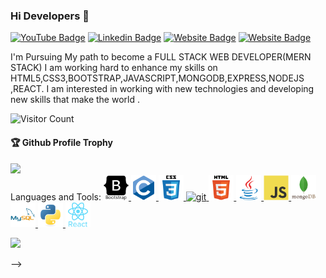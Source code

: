 ### Hi Developers 👋

[![YouTube Badge](https://img.shields.io/badge/YouTube-BenJoseJoseph-red)](https://www.youtube.com/BenJoseJoseph)
[![Linkedin Badge](https://img.shields.io/badge/-Ben-blue?style=flat-square&logo=Linkedin&logoColor=white&link=https://www.linkedin.com/in/ben-jose-joseph-171859228/)](https://www.linkedin.com/in/ben-jose-joseph-171859228/)
[![Website Badge](https://img.shields.io/badge/WebSite-Ben-green)](https://www.Ben)
[![Website Badge](https://img.shields.io/badge/StackOverflow-Ben-yellow)](https://[stackoverflow.com/users/3687251/aakash-](https://stackoverflow.com/users/21288921/ben-jose-joseph?tab=profile))

I'm
Pursuing My path to become a 
FULL STACK WEB DEVELOPER(MERN STACK)
I am working hard to enhance my skills on HTML5,CSS3,BOOTSTRAP,JAVASCRIPT,MONGODB,EXPRESS,NODEJS ,REACT.
I am interested in working with new technologies and developing new skills that make the world .


![Visitor Count](https://profile-counter.glitch.me/BenJoseJoseph2/count.svg)
<div>
  <h4>🏆 Github Profile Trophy</h4>
  <a href="https://github.com/ryo-ma/github-profile-trophy">
    <img src="https://github-profile-trophy.vercel.app/?username=BenJoseJoseph&column=7"/>
  </a>
</div>
Languages and Tools:
<a href="https://getbootstrap.com" target="_blank" rel="noreferrer">
        <img src="https://raw.githubusercontent.com/devicons/devicon/master/icons/bootstrap/bootstrap-plain-wordmark.svg" alt="bootstrap" width="40" height="40" />
    </a>
    <a href="https://www.cprogramming.com/" target="_blank" rel="noreferrer">
        <img src="https://raw.githubusercontent.com/devicons/devicon/master/icons/c/c-original.svg" alt="c" width="40" height="40" />
    </a>
     <a href="https://www.w3schools.com/css/" target="_blank" rel="noreferrer">
        <img src="https://raw.githubusercontent.com/devicons/devicon/master/icons/css3/css3-original-wordmark.svg" alt="css3" width="40" height="40" />
    </a>
        <a href="https://git-scm.com/" target="_blank" rel="noreferrer">
        <img src="https://www.vectorlogo.zone/logos/git-scm/git-scm-icon.svg" alt="git" width="40" height="40" />
  <a href="https://www.w3.org/html/" target="_blank" rel="noreferrer">
        <img src="https://raw.githubusercontent.com/devicons/devicon/master/icons/html5/html5-original-wordmark.svg" alt="html5" width="40" height="40" />
    </a>
    <a href="https://www.java.com" target="_blank" rel="noreferrer">
        <img src="https://raw.githubusercontent.com/devicons/devicon/master/icons/java/java-original.svg" alt="java" width="40" height="40" />
    </a>
    <a href="https://developer.mozilla.org/en-US/docs/Web/JavaScript" target="_blank" rel="noreferrer">
        <img src="https://raw.githubusercontent.com/devicons/devicon/master/icons/javascript/javascript-original.svg" alt="javascript" width="40" height="40" />
    </a>
   <a href="https://www.mongodb.com/" target="_blank" rel="noreferrer">
        <img src="https://raw.githubusercontent.com/devicons/devicon/master/icons/mongodb/mongodb-original-wordmark.svg" alt="mongodb" width="40" height="40" />
    </a>
    <a href="https://www.mysql.com/" target="_blank" rel="noreferrer">
        <img src="https://raw.githubusercontent.com/devicons/devicon/master/icons/mysql/mysql-original-wordmark.svg" alt="mysql" width="40" height="40" />
       <a href="https://www.python.org" target="_blank" rel="noreferrer">
        <img src="https://raw.githubusercontent.com/devicons/devicon/master/icons/python/python-original.svg" alt="python" width="40" height="40" />
    </a>
    <a href="https://reactjs.org/" target="_blank" rel="noreferrer">
        <img src="https://raw.githubusercontent.com/devicons/devicon/master/icons/react/react-original-wordmark.svg" alt="react" width="40" height="40" />
    </a>
      
   ![](https://activity-graph.herokuapp.com/graph?username=aakashdeveloper&theme=react-dark&area=true)






























<!-- Here are some ideas to get you started:

- 🔭 I’m currently working on Full Stack Development ...
- 🌱 I’m currently learning MERN STACK...
- 👯 I’m looking to collaborate on ...
- 🤔 I’m looking for help with ...
- 💬 Ask me about ...
- 📫 How to reach me: ...
- 😄 Pronouns: ...
- ⚡ Fun fact: .....

--> -->

